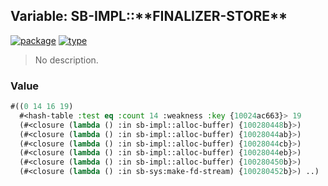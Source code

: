 ## Variable: SB-IMPL::\*\*FINALIZER-STORE\*\*
[![package](https://img.shields.io/badge/Package-SB--IMPL-5f9ea0.svg?style=social&colorA=999999)](../) [![type](https://img.shields.io/badge/Type-Variable-5f9ea0.svg?style=social&colorA=999999)](../#variable) 

> No description.

### Value
```cl
#((0 14 16 19)
  #<hash-table :test eq :count 14 :weakness :key {10024ac663}> 19
  (#<closure (lambda () :in sb-impl::alloc-buffer) {100280448b}>)
  (#<closure (lambda () :in sb-impl::alloc-buffer) {10028044ab}>)
  (#<closure (lambda () :in sb-impl::alloc-buffer) {10028044cb}>)
  (#<closure (lambda () :in sb-impl::alloc-buffer) {10028044eb}>)
  (#<closure (lambda () :in sb-impl::alloc-buffer) {100280450b}>)
  (#<closure (lambda () :in sb-sys:make-fd-stream) {100280452b}>) ..)
```

